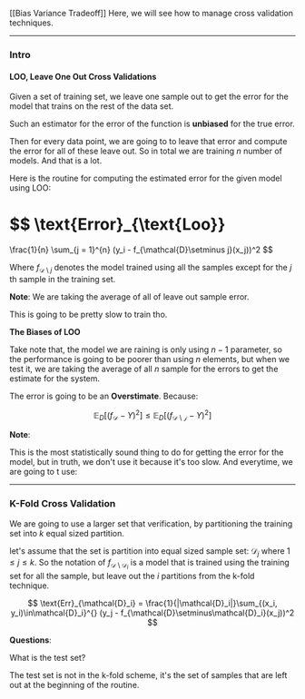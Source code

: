 [[Bias Variance Tradeoff]]
Here, we will see how to manage cross validation techniques. 

---
### **Intro**

#### **LOO, Leave One Out Cross Validations**

Given a set of training set, we leave one sample out to get the error for the model that trains on the rest of the data set. 

Such an estimator for the error of the function is **unbiased** for the true error. 

Then for every data point, we are going to to leave that error and compute the error for all of these leave out. So in total we are training $n$ number of models. And that is a lot. 

Here is the routine for computing the estimated error for the given model using LOO: 

$$
\text{Error}_{\text{Loo}}
=
\frac{1}{n}
\sum_{j = 1}^{n}
    (y_i - f_{\mathcal{D}\setminus j}(x_j))^2
$$

Where $f_{\mathcal{D}\setminus j}$ denotes the model trained using all the samples except for the $j$ th sample in the training set. 

**Note**: We are taking the average of all of leave out sample error. 

This is going to be pretty slow to train tho.

**The Biases of LOO**

Take note that, the model we are raining is only using $n - 1$ parameter, so the performance is going to be poorer than using $n$ elements, but when we test it, we are taking the average of all $n$ sample for the errors to get the estimate for the system. 

The error is going to be an **Overstimate**. Because: 

$$
\mathbb{E}_{D}\left[(f_\mathcal{D} - Y)^2\right] 
\le \mathbb{E}_{D}\left[
    (f_\mathcal{D\setminus j} - Y)^2
    \right]
$$

**Note**: 

This is the most statistically sound thing to do for getting the error for the model, but in truth, we don't use it because it's too slow. And everytime, we are going to t use: 

---
### **K-Fold Cross Validation**

We are going to use a larger set that verification, by partitioning the training set into $k$ equal sized partition. 

let's assume that the set is partition into equal sized sample set: $\mathcal{D}_j$ where $1 \le j \le k$. So the notation of $f_{\mathcal{D}\setminus\mathcal{D}_i}$ is a model that is trained using the training set for all the sample, but leave out the $i$ partitions from the k-fold technique. 

$$
\text{Err}_{\mathcal{D}_i} = 
\frac{1}{|\mathcal{D}_i|}\sum_{(x_i, y_i)\in\mathcal{D}_i}^{}
    (y_j - f_{\mathcal{D}\setminus\mathcal{D}_i}(x_j))^2
$$

**Questions**: 

What is the test set? 

The test set is not in the k-fold scheme, it's the set of samples that are left out at the beginning of the routine. 


